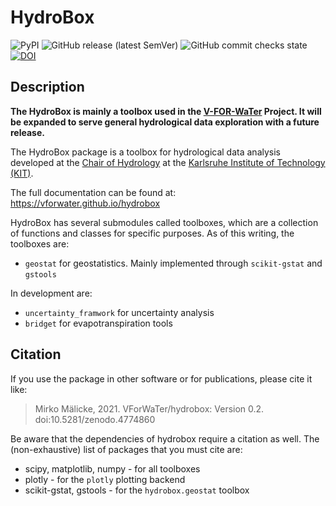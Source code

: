# HydroBox


![PyPI](https://img.shields.io/pypi/v/hydrobox?color=green&logo=pypi&style=flat-square)
![GitHub release (latest SemVer)](https://img.shields.io/github/v/release/vforwater/hydrobox?logo=github&style=flat-square)
![GitHub commit checks state](https://img.shields.io/github/checks-status/vforwater/hydrobox/main?label=build%20status&logo=github&style=flat-square)
[![DOI](https://zenodo.org/badge/129882492.svg)](https://zenodo.org/badge/latestdoi/129882492)

## Description

**The HydroBox is mainly a toolbox used in the [V-FOR-WaTer](https://vforwater.de) Project. It will be expanded to serve general hydrological data exploration with a future release.**

The HydroBox package is a toolbox for hydrological data analysis developed at the [Chair of Hydrology](https://hyd.iwg.kit.edu/english/index.php) at the
[Karlsruhe Institute of Technology (KIT)](https://kit.edu/english/index.php).

The full documentation can be found at: https://vforwater.github.io/hydrobox

HydroBox has several submodules called toolboxes, which are a collection of functions and classes for specific purposes. As of this writing, the toolboxes are:

* `geostat` for geostatistics. Mainly implemented through `scikit-gstat` and `gstools`

In development are:

* `uncertainty_framwork` for uncertainty analysis
* `bridget` for evapotranspiration tools

## Citation

If you use the package in other software or for publications, please cite it like:

>  Mirko Mälicke, 2021. VForWaTer/hydrobox: Version 0.2. doi:10.5281/zenodo.4774860

Be aware that the dependencies of hydrobox require a citation as well. The (non-exhaustive) list of packages that you must cite are:

* scipy, matplotlib, numpy   - for all toolboxes
* plotly  - for the `plotly` plotting backend
* scikit-gstat, gstools   - for the `hydrobox.geostat` toolbox   
